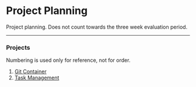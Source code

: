 # Project Planning
Project planning. Does not count towards the three week evaluation period.

----

### Projects

Numbering is used only for reference, not for order.

1. [Git Container](git-container.md)
2. [Task Management](task-management.md)
